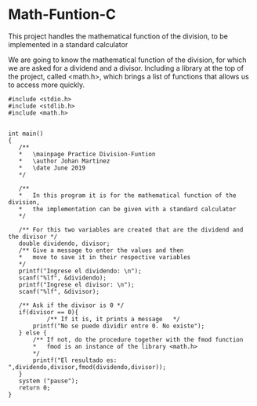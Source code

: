 # Math-Funtion-C
This project handles the mathematical function of the division, to be implemented in a standard calculator

 We are going to know the mathematical function of the division, 
 for which we are asked for a dividend and a divisor.
 Including a library at the top of the project, 
 called <math.h>, which brings a list of functions that allows us 
 to access more quickly.
 
 ```
 #include <stdio.h>
 #include <stdlib.h>
 #include <math.h>
 
 
int main()
{
    /**
    *   \mainpage Practice Division-Funtion
    *   \author Johan Martinez
    *   \date June 2019
    */

    /**
    *   In this program it is for the mathematical function of the division,
    *   the implementation can be given with a standard calculator
    */

    /** For this two variables are created that are the dividend and the divisor */
    double dividendo, divisor;
    /** Give a message to enter the values and then
    *   move to save it in their respective variables
    */
    printf("Ingrese el dividendo: \n");
    scanf("%lf", &dividendo);
    printf("Ingrese el divisor: \n");
    scanf("%lf", &divisor);

    /** Ask if the divisor is 0 */
    if(divisor == 0){
            /** If it is, it prints a message   */
        printf("No se puede dividir entre 0. No existe");
    } else {
        /** If not, do the procedure together with the fmod function
        *   fmod is an instance of the library <math.h>
        */
        printf("El resultado es: ",dividendo,divisor,fmod(dividendo,divisor));
    }
    system ("pause");
    return 0;
}
 ```
 
 
